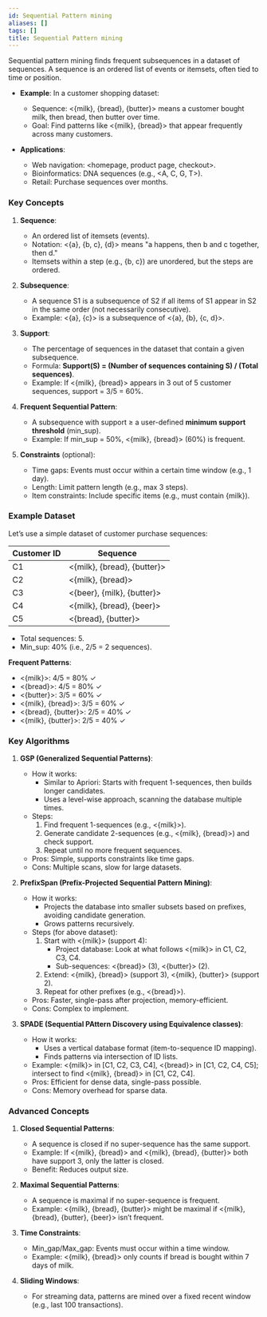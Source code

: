 ```yaml
---
id: Sequential Pattern mining
aliases: []
tags: []
title: Sequential Pattern mining
---
```


Sequential pattern mining finds frequent subsequences in a dataset of sequences. A sequence is an ordered list of events or itemsets, often tied to time or position.
- **Example**: In a customer shopping dataset:
  - Sequence: <{milk}, {bread}, {butter}> means a customer bought milk, then bread, then butter over time.
  - Goal: Find patterns like <{milk}, {bread}> that appear frequently across many customers.

- **Applications**:
  - Web navigation: <homepage, product page, checkout>.
  - Bioinformatics: DNA sequences (e.g., <A, C, G, T>).
  - Retail: Purchase sequences over months.

### Key Concepts

1. **Sequence**:
   - An ordered list of itemsets (events).
   - Notation: <{a}, {b, c}, {d}> means "a happens, then b and c together, then d."
   - Itemsets within a step (e.g., {b, c}) are unordered, but the steps are ordered.

2. **Subsequence**:
   - A sequence S1 is a subsequence of S2 if all items of S1 appear in S2 in the same order (not necessarily consecutive).
   - Example: <{a}, {c}> is a subsequence of <{a}, {b}, {c, d}>.

3. **Support**:
   - The percentage of sequences in the dataset that contain a given subsequence.
   - Formula: **Support(S) = (Number of sequences containing S) / (Total sequences)**.
   - Example: If <{milk}, {bread}> appears in 3 out of 5 customer sequences, support = 3/5 = 60%.

4. **Frequent Sequential Pattern**:
   - A subsequence with support ≥ a user-defined **minimum support threshold** (min_sup).
   - Example: If min_sup = 50%, <{milk}, {bread}> (60%) is frequent.

5. **Constraints** (optional):
   - Time gaps: Events must occur within a certain time window (e.g., 1 day).
   - Length: Limit pattern length (e.g., max 3 steps).
   - Item constraints: Include specific items (e.g., must contain {milk}).

### Example Dataset
Let’s use a simple dataset of customer purchase sequences:

| Customer ID | Sequence                    |
| ----------- | --------------------------- |
| C1          | <{milk}, {bread}, {butter}> |
| C2          | <{milk}, {bread}>           |
| C3          | <{beer}, {milk}, {butter}>  |
| C4          | <{milk}, {bread}, {beer}>   |
| C5          | <{bread}, {butter}>         |

- Total sequences: 5.
- Min_sup: 40% (i.e., 2/5 = 2 sequences).

**Frequent Patterns**:
- <{milk}>: 4/5 = 80% ✓
- <{bread}>: 4/5 = 80% ✓
- <{butter}>: 3/5 = 60% ✓
- <{milk}, {bread}>: 3/5 = 60% ✓
- <{bread}, {butter}>: 2/5 = 40% ✓
- <{milk}, {butter}>: 2/5 = 40% ✓

### Key Algorithms

1. **GSP (Generalized Sequential Patterns)**:
   - How it works:
     - Similar to Apriori: Starts with frequent 1-sequences, then builds longer candidates.
     - Uses a level-wise approach, scanning the database multiple times.
   - Steps:
     1. Find frequent 1-sequences (e.g., <{milk}>).
     2. Generate candidate 2-sequences (e.g., <{milk}, {bread}>) and check support.
     3. Repeat until no more frequent sequences.
   - Pros: Simple, supports constraints like time gaps.
   - Cons: Multiple scans, slow for large datasets.

2. **PrefixSpan (Prefix-Projected Sequential Pattern Mining)**:
   - How it works:
     - Projects the database into smaller subsets based on prefixes, avoiding candidate generation.
     - Grows patterns recursively.
   - Steps (for above dataset):
     1. Start with <{milk}> (support 4):
        - Project database: Look at what follows <{milk}> in C1, C2, C3, C4.
        - Sub-sequences: <{bread}> (3), <{butter}> (2).
     2. Extend: <{milk}, {bread}> (support 3), <{milk}, {butter}> (support 2).
     3. Repeat for other prefixes (e.g., <{bread}>).
   - Pros: Faster, single-pass after projection, memory-efficient.
   - Cons: Complex to implement.

3. **SPADE (Sequential PAttern Discovery using Equivalence classes)**:
   - How it works:
     - Uses a vertical database format (item-to-sequence ID mapping).
     - Finds patterns via intersection of ID lists.
   - Example: <{milk}> in [C1, C2, C3, C4], <{bread}> in [C1, C2, C4, C5]; intersect to find <{milk}, {bread}> in [C1, C2, C4].
   - Pros: Efficient for dense data, single-pass possible.
   - Cons: Memory overhead for sparse data.
   
### Advanced Concepts

1. **Closed Sequential Patterns**:
   - A sequence is closed if no super-sequence has the same support.
   - Example: If <{milk}, {bread}> and <{milk}, {bread}, {butter}> both have support 3, only the latter is closed.
   - Benefit: Reduces output size.

2. **Maximal Sequential Patterns**:
   - A sequence is maximal if no super-sequence is frequent.
   - Example: <{milk}, {bread}, {butter}> might be maximal if <{milk}, {bread}, {butter}, {beer}> isn’t frequent.

3. **Time Constraints**:
   - Min_gap/Max_gap: Events must occur within a time window.
   - Example: <{milk}, {bread}> only counts if bread is bought within 7 days of milk.

4. **Sliding Windows**:
   - For streaming data, patterns are mined over a fixed recent window (e.g., last 100 transactions).
   
